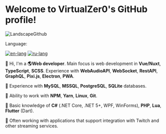 # Welcome to VirtualZer0's GitHub profile!

![LandscapeGithub](https://user-images.githubusercontent.com/45962846/130304281-dea7f4e2-b9a8-4161-bf24-59708ffec587.png)

Language:

[![en-lang](https://user-images.githubusercontent.com/45962846/130303404-ce09c163-8e19-4572-aadf-624033998a02.png)](#) [![ru-lang](https://user-images.githubusercontent.com/45962846/130303407-53e63cb1-e30c-4313-a80d-dc8ddbb0f4ee.png)](https://github.com/VirtualZer0/VirtualZer0/blob/main/REDME.ru.md)

👋 Hi, I'm a **🌎Web developer**. Main focus is web development in **Vue/Nuxt**, **TypeScript**, **SCSS**. Experience with **WebAudioAPI**, **WebSocket**, **RestAPI**, **GraphQL**, **Pixi.js**, **Electron**, **PWA**.

🔸 Experience with **MySQL**, **MSSQL**, **PostgreSQL**, **SQLite** databases.

🔸 Ability to work with **NPM**, **Yarn**, **Linux**, **Git**.

🔸 Basic knowledge of **C#** (.NET Core, .NET 5+, WPF, WinForms), **PHP**, **Lua**, **Flutter** (Dart).

💠 Often working with applications that support integration with Twitch and other streaming services.

<!--
**VirtualZer0/VirtualZer0** is a ✨ _special_ ✨ repository because its `README.md` (this file) appears on your GitHub profile.

Here are some ideas to get you started:

- 🔭 I’m currently working on ...
- 🌱 I’m currently learning ...
- 👯 I’m looking to collaborate on ...
- 🤔 I’m looking for help with ...
- 💬 Ask me about ...
- 📫 How to reach me: ...
- 😄 Pronouns: ...
- ⚡ Fun fact: ...
-->
